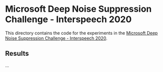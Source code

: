 # Microsoft Deep Noise Suppression Challenge - Interspeech 2020

This directory contains the code for the experiments in the [Microsoft Deep Noise Suppression Challenge - Interspeech 2020](https://www.microsoft.com/en-us/research/event/deep-noise-suppression-challenge-interspeech-2020/).

## Results

...
